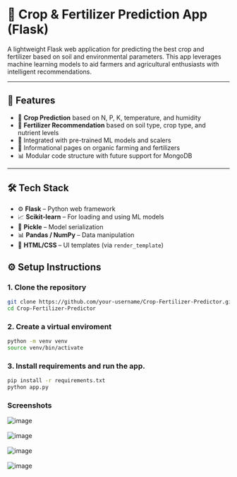 # 🌱 Crop & Fertilizer Prediction App (Flask)

A lightweight Flask web application for predicting the best crop and fertilizer based on soil and environmental parameters. This app leverages machine learning models to aid farmers and agricultural enthusiasts with intelligent recommendations.

---

## 🚀 Features

- 🧠 **Crop Prediction** based on N, P, K, temperature, and humidity
- 💊 **Fertilizer Recommendation** based on soil type, crop type, and nutrient levels
- 🧪 Integrated with pre-trained ML models and scalers
- 🌿 Informational pages on organic farming and fertilizers
- 📊 Modular code structure with future support for MongoDB

---

## 🛠 Tech Stack

- ⚙️ **Flask** – Python web framework
- 📈 **Scikit-learn** – For loading and using ML models
- 🧪 **Pickle** – Model serialization
- 📊 **Pandas / NumPy** – Data manipulation
- 🎨 **HTML/CSS** – UI templates (via `render_template`)

## ⚙️ Setup Instructions

### 1. Clone the repository
```bash
git clone https://github.com/your-username/Crop-Fertilizer-Predictor.git
cd Crop-Fertilizer-Predictor
```
### 2. Create a virtual enviroment 
```bash
python -m venv venv
source venv/bin/activate
```
### 3. Install requirements and run the app.
```bash
pip install -r requirements.txt
python app.py
```

### Screenshots

![image](https://github.com/user-attachments/assets/edf2a49d-47dc-47a6-8641-3d25c4874c7f)
<br><br>
![image](https://github.com/user-attachments/assets/3fa497bd-b54f-4408-8e69-daff3e7e2871)
<br><br>
![image](https://github.com/user-attachments/assets/15d05eca-e89a-4d03-b233-0aa3df1416ca)
<br><br>
![image](https://github.com/user-attachments/assets/e07b2307-2922-4801-b7e9-919dcd727b79)
<br>
